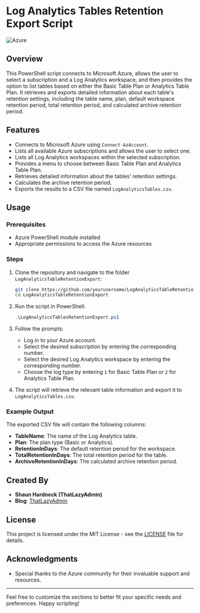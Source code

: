 # Log Analytics Tables Retention Export Script

![Azure](https://img.shields.io/badge/Azure-PowerShell-blue.svg)

## Overview

This PowerShell script connects to Microsoft Azure, allows the user to select a subscription and a Log Analytics workspace, and then provides the option to list tables based on either the Basic Table Plan or Analytics Table Plan. It retrieves and exports detailed information about each table's retention settings, including the table name, plan, default workspace retention period, total retention period, and calculated archive retention period.

## Features

- Connects to Microsoft Azure using `Connect-AzAccount`.
- Lists all available Azure subscriptions and allows the user to select one.
- Lists all Log Analytics workspaces within the selected subscription.
- Provides a menu to choose between Basic Table Plan and Analytics Table Plan.
- Retrieves detailed information about the tables' retention settings.
- Calculates the archive retention period.
- Exports the results to a CSV file named `LogAnalyticsTables.csv`.

## Usage

### Prerequisites

- Azure PowerShell module installed
- Appropriate permissions to access the Azure resources

### Steps

1. Clone the repository and navigate to the folder `LogAnalyticsTableRetentionExport`:
    ```bash
    git clone https://github.com/yourusername/LogAnalyticsTableRetentionExport.git
    cd LogAnalyticsTableRetentionExport
    ```

2. Run the script in PowerShell:
    ```powershell
    .\LogAnalyticsTablesRetentionExport.ps1
    ```

3. Follow the prompts:
    - Log in to your Azure account.
    - Select the desired subscription by entering the corresponding number.
    - Select the desired Log Analytics workspace by entering the corresponding number.
    - Choose the log type by entering `1` for Basic Table Plan or `2` for Analytics Table Plan.

4. The script will retrieve the relevant table information and export it to `LogAnalyticsTables.csv`.

### Example Output

The exported CSV file will contain the following columns:
- **TableName**: The name of the Log Analytics table.
- **Plan**: The plan type (Basic or Analytics).
- **RetentionInDays**: The default retention period for the workspace.
- **TotalRetentionInDays**: The total retention period for the table.
- **ArchiveRetentionInDays**: The calculated archive retention period.

## Created By

- **Shaun Hardneck (ThatLazyAdmin)**
- **Blog**: [ThatLazyAdmin](http://www.thatlazyadmin.com)

## License

This project is licensed under the MIT License - see the [LICENSE](LICENSE) file for details.

## Acknowledgments

- Special thanks to the Azure community for their invaluable support and resources.

---

Feel free to customize the sections to better fit your specific needs and preferences. Happy scripting!